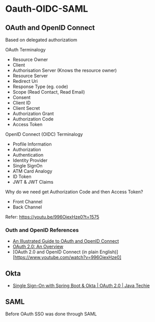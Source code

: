 # Oauth-OIDC-SAML

## OAuth and OpenID Connect

Based on delegated authorizatiom

OAuth Terminalogy

- Resource Owner
- Client
- Authorisation Server (Knows the resource owner)
- Resource Server
- Redirect Uri
- Response Type (eg. code)
- Scope (Read Contact, Read Email)
- Consent
- Client ID
- Client Secret
- Authorization Grant 
- Authorization Code
- Access Token

OpenID Connect (OIDC) Terminalogy

- Profile Information
- Authorization
- Authentication
- Identity Provider
- Single SignOn
- ATM Card Analogy
- ID Token
- JWT & JWT Claims

Why do we need get Authorization Code and then Access Token?

- Front Channel
- Back Channel

Refer: https://youtu.be/996OiexHze0?t=1575

### Outh and OpenID References

- [An Illustrated Guide to OAuth and OpenID Connect](https://www.youtube.com/watch?v=t18YB3xDfXI)
- [OAuth 2.0: An Overview](https://www.youtube.com/watch?v=CPbvxxslDTU)
- [OAuth 2.0 and OpenID Connect (in plain English)][https://www.youtube.com/watch?v=996OiexHze0]

## Okta

- [Single Sign-On with Spring Boot & Okta | OAuth 2.0 | Java Techie](https://www.youtube.com/watch?v=yB9kEMx7fxE)

## SAML

Before OAuth SSO was done through SAML

